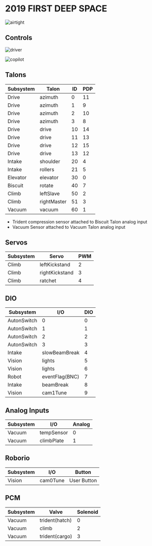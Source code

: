 # 2019 FIRST DEEP SPACE

![airtight](https://strykeforce.smugmug.com/2019-Stryke-Force/2019-Deep-Space/i-2dCqG95/A)

## Controls
![driver](doc/2019-driver-controls.jpg)

![copilot](doc/2019-copilot-controls.jpg)

## Talons

Subsystem    | Talon       | ID | PDP
------------ | ----------- | -- | ---
Drive        | azimuth     | 0  | 11
Drive        | azimuth     | 1  | 9
Drive        | azimuth     | 2  | 10
Drive        | azimuth     | 3  | 8
Drive        | drive       | 10 | 14
Drive        | drive       | 11 | 13
Drive        | drive       | 12 | 15
Drive        | drive       | 13 | 12
Intake       | shoulder    | 20 | 4
Intake       | rollers     | 21 | 5
Elevator     | elevator    | 30 | 0
Biscuit      | rotate      | 40 | 7
Climb        | leftSlave   | 50 | 2
Climb        | rightMaster | 51 | 3
Vacuum       | vacuum      | 60 | 1

* Trident compression sensor attached to Biscuit Talon analog input
* Vacuum Sensor attached to Vacuum Talon analog input

## Servos

Subsystem   | Servo              | PWM
----------- | ------------------ | ---
Climb       | leftKickstand      | 2
Climb       | rightKickstand     | 3
Climb       | ratchet            | 4

## DIO

Subsystem   | I/O            | DIO
----------- | ---------------| ---
AutonSwitch |  0             | 0
AutonSwitch |  1             | 1
AutonSwitch |  2             | 2
AutonSwitch |  3             | 3
Intake      |  slowBeamBreak | 4
Vision      | lights         | 5
Vision      | lights         | 6
Robot       | eventFlag(BNC) | 7
Intake      | beamBreak      | 8
Vision      | cam1Tune       | 9

## Analog Inputs

Subsystem | I/O        | Analog
--------- |----------- |-------
Vacuum    | tempSensor | 0
Vacuum    | climbPlate | 1 

## Roborio

Subsystem | I/O      | Button
--------- | -------- | -----------
Vision    | cam0Tune | User Button

## PCM

Subsystem | Valve         | Solenoid
--------- | ------------- | --------
Vacuum    | trident(hatch)| 0
Vacuum    | climb         | 2
Vacuum    | trident(cargo)| 3